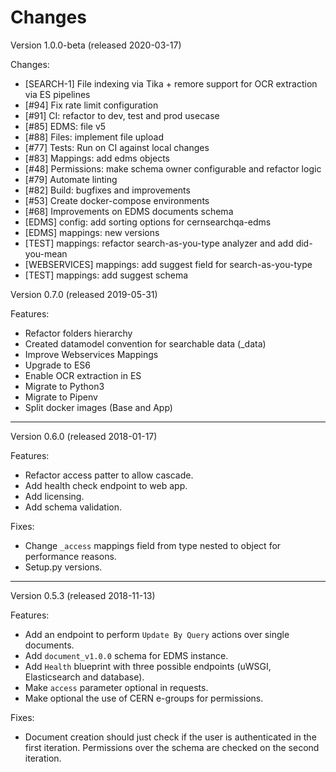 Changes
=======

Version 1.0.0-beta (released 2020-03-17)


Changes:

- [SEARCH-1] File indexing via Tika + remore support for OCR extraction via ES pipelines
- [#94] Fix rate limit configuration
- [#91] CI: refactor to dev, test and prod usecase
- [#85] EDMS: file v5
- [#88] Files: implement file upload
- [#77] Tests: Run on CI against local changes
- [#83] Mappings: add edms objects
- [#48] Permissions: make schema owner configurable and refactor logic
- [#79] Automate linting
- [#82] Build: bugfixes and improvements
- [#53] Create docker-compose environments
- [#68] Improvements on EDMS documents schema
- [EDMS] config: add sorting options for cernsearchqa-edms
- [EDMS] mappings: new versions
- [TEST] mappings: refactor search-as-you-type analyzer and add did-you-mean
- [WEBSERVICES] mappings: add suggest field for search-as-you-type
- [TEST] mappings: add suggest schema

Version 0.7.0 (released 2019-05-31)

Features:

- Refactor folders hierarchy
- Created datamodel convention for searchable data (_data)
- Improve Webservices Mappings
- Upgrade to ES6
- Enable OCR extraction in ES
- Migrate to Python3
- Migrate to Pipenv
- Split docker images (Base and App)

----

Version 0.6.0 (released 2018-01-17)

Features:

- Refactor access patter to allow cascade.
- Add health check endpoint to web app.
- Add licensing.
- Add schema validation.

Fixes:

- Change ``_access`` mappings field from type nested to object for performance reasons.
- Setup.py versions.

----

Version 0.5.3 (released 2018-11-13)

Features:

- Add an endpoint to perform ``Update By Query`` actions over single documents.
- Add ``document_v1.0.0`` schema for EDMS instance.
- Add ``Health`` blueprint with three possible endpoints (uWSGI, Elasticsearch and database).
- Make ``access`` parameter optional in requests.
- Make optional the use of CERN e-groups for permissions.

Fixes:

- Document creation should just check if the user is authenticated in the first iteration. Permissions over the schema are checked on the second iteration. 

